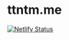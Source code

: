 # ttntm.me

[![Netlify Status](https://api.netlify.com/api/v1/badges/f2020161-559e-4d1c-9e5f-37b900c5ca5f/deploy-status)](https://app.netlify.com/sites/ttntm/deploys)
